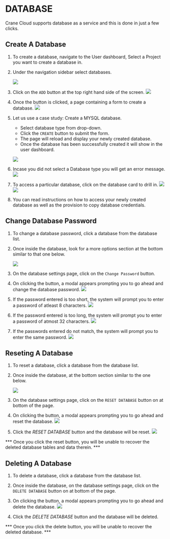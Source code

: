 # DATABASE
Crane Cloud supports database as a service and this is done in just a few clicks.

## Create A Database
1. To create a database, navigate to the User dashboard, Select a Project you want to create a database in.

2. Under the navigation sidebar select databases.

    ![](../img/sidebar_db.png)

3. Click on the `ADD` button at the top right hand side of the screen.
![](../img/no_databases.png) 

4. Once the button is clicked, a page containing a form to create a database.
![](../img/database_form.png)

5. Let us use a case study: Create a MYSQL database. 

    - Select database type from drop-down.
    - Click the `CREATE` button to submit the form.
    - The page will reload and display your newly created database.
    - Once the database has been successfully created it will show in the user dashboard.
    
    ![](../img/newly_created.png)

6. Incase you did not select a Database type you will get an error message.
![](../img/db_error.png) 

7. To access a particular database, click on the database card to drill in.
![](../img/single_db.png)
![](../img/single_db1.png)

8. You can read instructions on how to access your newly created database as well as the provision to copy database credentials.

## Change Database Password

1. To change a database password, click a database from the database list.


2. Once inside the database, look for a more options section at the bottom similar to that one below.

    ![](../img/single_db1.png)

3. On the database settings page, click on the `Change Password` button. 


4. On clicking the button, a modal appears prompting you to go ahead and change the database password.
    ![](../img/change_password.png)

5. If the password entered is too short, the system will prompt you to enter a password of atleast 8 characters.
![](../img/less_characters.png)

6. If the password entered is too long, the system will prompt you to enter a password of atmost 32 characters.
![](../img/too_long_password.png)

7. If the passwords entered do not match, the system will prompt you to enter the same password.
![](../img/password_mismatch.png)


## Reseting A Database

1. To reset a database, click a database from the database list.


2. Once inside the database, at the bottom section similar to the one below.

    ![](../img/single_db1.png)

3. On the database settings page, click on the `RESET DATABASE` button on at bottom of the page. 


4. On clicking the button, a modal appears prompting you to go ahead and reset the database.
    ![](../img/reset_db_modal.png)

5. Click the *RESET DATABASE* button and the database will be reset.
![](../img/successful_reset.png)

*** Once you click the reset button, you will be unable to recover the deleted database tables and data therein. ***

## Deleting A Database

1. To delete a database, click a database from the database list.


2. Once inside the database, on the database settings page, click on the `DELETE DATABASE` button on at bottom of the page. 


4. On clicking the button, a modal appears prompting you to go ahead and delete the database.
    ![](../img/db_delete.png)

5. Click the *DELETE DATABASE* button and the database will be deleted.

*** Once you click the delete button, you will be unable to recover the deleted database. ***
